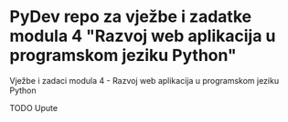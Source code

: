 # PyDev repo za vježbe i zadatke modula 4 "Razvoj web aplikacija u programskom jeziku Python"

Vježbe i zadaci modula 4 - Razvoj web aplikacija u programskom jeziku Python

TODO Upute
